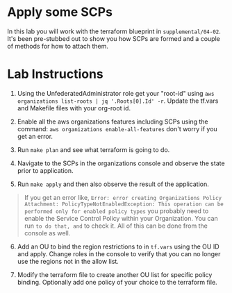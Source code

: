 # Apply some SCPs

In this lab you will work with the terraform blueprint in `supplemental/04-02`.
It's been pre-stubbed out to show you how SCPs are formed and a couple of methods
for how to attach them.

# Lab Instructions

1. Using the UnfederatedAdministrator role get your "root-id" using 
`aws organizations list-roots | jq '.Roots[0].Id' -r`.  Update the tf.vars and Makefile files
with your org-root id.

2. Enable all the aws organizations features including SCPs using the command:
`aws organizations enable-all-features` don't worry if you get an error.

3. Run `make plan` and see what terraform is going to do.

4. Navigate to the SCPs in the organizations console and observe the state prior to application.

5. Run `make apply` and then also observe the result of the application.

> If you get an error like, `Error: error creating Organizations Policy Attachment: PolicyTypeNotEnabledException: This operation can be performed only for enabled policy types` you probably need to enable the Service Control Policy within your Organization. You can run `` to do that, and `` to check it. All of this can be done from the console as well.

6. Add an OU to bind the region restrictions to in `tf.vars` using the OU ID and apply.  Change roles in the console to verify that you can no longer use the regions not in the allow list.

7. Modify the terraform file to create another OU list for specific policy binding.  Optionally add one policy of your choice to the terraform file. 
